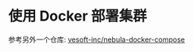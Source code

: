 # 使用 Docker 部署集群

参考另外一个仓库: [vesoft-inc/nebula-docker-compose](https://github.com/vesoft-inc/nebula-docker-compose)

<!--
本文介绍如何使用 Docker 部署一个多节点的 Nebula Graph 集群。

**_注意_：** 由于 Nebula Graph 的服务之间通信需要开放一些端口，所以可以临时关掉防火墙。对于生产环境，不要使用该方式进行部署。

## 环境准备

### 安装 Docker

Docker 安装方法请参考 [Docker 官方文档](https://docs.docker.com/)。

### 拉取镜像

从 Docker 镜像仓库获取最新 [Nebula Graph 镜像](https://hub.docker.com/r/vesoft/nebula-graph)

```bash
$ docker pull vesoft/nebula-graph:nightly

Pulling from vesoft/nebula-graph
d8d02d457314: Pull complete
f7022daf2b4f: Pull complete
106b632a856a: Pull complete
Digest: sha256:313214ca1a4482183a0352450639d6dd79d77c56143654c57674c06131d00a47
Status: Downloaded newer image for vesoft/nebula-graph:nightly
```

## 部署一个多节点集群

### 查看每个容器的IP

镜像拉取完成后，使用以下命令打开三个 docker 容器

```bash
$ docker run -it vesoft/nebula-graph:nightly /bin/bash
```

查看 docker 进程

```bash
$ docker ps

CONTAINER ID        IMAGE                         COMMAND             CREATED             STATUS              PORTS               NAMES
c2134fd5ccc3        vesoft/nebula-graph:nightly   "/bin/bash"         5 minutes ago       Up 5 minutes                            thirsty_grothendieck
1d7a441d4f40        vesoft/nebula-graph:nightly   "/bin/bash"         5 minutes ago       Up 5 minutes                            elastic_feistel
591e2f6f48e2        vesoft/nebula-graph:nightly   "/bin/bash"         7 minutes ago       Up 7 minutes                            sad_chaum
```

使用以下命令查看每个 docker 进程的 IP

```bash
$ docker inspect 容器ID | grep IPAddress
```

```bash
$ docker inspect c2134fd5ccc3 | grep IPAddress

            "SecondaryIPAddresses": null,
            "IPAddress": "172.17.0.4",
                    "IPAddress": "172.17.0.4",
$ docker inspect 1d7a441d4f40 | grep IPAddress

            "SecondaryIPAddresses": null,
            "IPAddress": "172.17.0.3",
                    "IPAddress": "172.17.0.3",
$ docker inspect 591e2f6f48e2 | grep IPAddress

            "SecondaryIPAddresses": null,
            "IPAddress": "172.17.0.2",
                    "IPAddress": "172.17.0.2",
```

因此本文将在 3 台主机上按如下的方式部署 Nebula Graph 的集群

```plain
172.17.0.2 # cluster-2: metad/storaged/graphd
172.17.0.3 # cluster-3: metad/storaged/graphd
172.17.0.4 # cluster-4: metad/storaged/graphd
```

**_注意_：** 由于 Nebula Graph 的服务之间通信需要开放一些端口，所以可以临时关掉所有机器上的防火墙，具体使用端口见 `/usr/local/nebula/etc/` 下面的配置文件。也可根据实际情况灵活选取部署方式，此处仅做测试用。

## 配置

Nebula Graph 的所有配置文件都位于 `/usr/local/nebula/etc` 目录下，并且提供了三份默认配置。分别编辑这些配置文件:

第一份配置文件 **nebula-metad.conf**

metad 通过 raft 协议保证高可用，需要为每个 metad 的 service 都配置该服务部署的机器 ip 和端口。主要涉及 meta_server_addrs 和 local_ip 两个字段，其他使用默认配置。cluster-2 上的两项配置示例如下所示

```plain
# Peers
--meta_server_addrs=172.17.0.2:45500,172.17.0.3:45500,172.17.0.4:45500
# Local ip
--local_ip=172.17.0.2
# Meta daemon listening port
--port=45500
```

![image](https://user-images.githubusercontent.com/42762957/66463034-dcbb9200-eaae-11e9-896b-c823318cb58e.png)

第二份配置文件 **nebula-graphd.conf**

graphd 运行时需要从 metad 中获取 Schema 数据，所以在配置中必须显示指定集群中 metad 的 ip 地址和端口选项 meta_server_addrs ，其他使用默认配置。cluster-2 上的 graphd 配置如下

```plain
# Meta Server Address
--meta_server_addrs=172.17.0.2:45500,172.17.0.3:45500,172.17.0.4:45500
```

![image](https://user-images.githubusercontent.com/42762957/66463601-fb6e5880-eaaf-11e9-8067-1c7a8b2a52b0.png)

第三份配置文件 **nebula-storaged.conf**

storaged 也使用 raft 协议保证高可用，在数据迁移时会与 metad 通信，所以需要配置 metad 的地址和端口 `meta_server_addrs` 和本机地址 `local_ip` ，其 peers 可以通过 metad 获得。cluster-2 上的部分配置选项如下

```plain
# Meta server address
--meta_server_addrs=172.17.0.2:45500,172.17.0.3:45500,172.17.0.4:45500
# Local ip
--local_ip=172.17.0.2
# Storage daemon listening port
--port=44500
```

![image](https://user-images.githubusercontent.com/42762957/66463419-99adee80-eaaf-11e9-921f-c5648093d6c9.png)

请重复上述步骤，为 cluster-3、cluster-4 进行配置，一共需配置9个文件。

## 启动集群

集群配置完成后需重启服务

```bash
$ /usr/local/nebula/scripts/nebula.service stop all

[INFO] Stopping nebula-metad...
[INFO] Done
[INFO] Stopping nebula-graphd...
[INFO] Done
[INFO] Stopping nebula-storaged...
[INFO] Done

$ /usr/local/nebula/scripts/nebula.service start all

[INFO] Starting nebula-metad...
[INFO] Done
[INFO] Starting nebula-graphd...
[INFO] Done
[INFO] Starting nebula-storaged...
[INFO] Done
```

重复以上命令重启 cluster-3、cluster-4。

## 测试集群

使用客户端登录集群中的一台，执行如下命令

```bash
$ /usr/local/nebula/bin/nebula -u user -p password --addr 172.17.0.2 --port 3699

Welcome to Nebula Graph (Version 5f656b5)

(user@172.17.0.2) [(none)]> show hosts

=============================================================================================
| Ip         | Port  | Status | Leader count | Leader distribution | Partition distribution |
=============================================================================================
| 127.17.0.2 | 44500 | online | 1            | space 1: 1          | space 1: 1             |
---------------------------------------------------------------------------------------------
| 172.17.0.3 | 44500 | online | 1            | space 1: 1          | space 1: 1             |
---------------------------------------------------------------------------------------------
| 172.17.0.4 | 44500 | online | 0            |                     | space 1: 1             |
---------------------------------------------------------------------------------------------
```

表明三台集群已部署成功，插入[数据](https://github.com/vesoft-inc/nebula/blob/master/docs/manual-CN/get-started.md#%E5%88%9B%E5%BB%BA%E5%9B%BE%E6%95%B0%E6%8D%AE)进行测试。

```ngql
$a=GO FROM 201 OVER like yield like._dst as id; GO FROM $a.id OVER select YIELD $^.student.name AS Student, $$.course.name AS Course, select.grade AS Grade

=============================
| Student | Course  | Grade |
=============================
| Monica  | Math    | 5     |
-----------------------------
| Monica  | English | 3     |
-----------------------------
| Jane    | English | 3     |
-----------------------------
```

停止 cluster-4 的 storage 进程

```bash
$ /usr/local/nebula/scripts/nebula.service stop storaged
```

查看进程状态，确认进程是否停止

```bash
$ /usr/local/nebula/scripts/nebula.service status storaged
[INFO] nebula-storaged: Exited
```

登录 cluster-2，使用 `SHOW HOSTS` 查看

```ngql
> SHOW HOSTS

=============================================================================================
| Ip         | Port  | Status | Leader count | Leader distribution | Partition distribution |
=============================================================================================
| 127.17.0.2 | 44500 | online | 1            | space 1: 1          | space 1: 1             |
---------------------------------------------------------------------------------------------
| 172.17.0.3 | 44500 | online | 1            | space 1: 1          | space 1: 1             |
---------------------------------------------------------------------------------------------
| 172.17.0.4 | 44500 | offline | 0            |                     | space 1: 1             |
---------------------------------------------------------------------------------------------
```

此时 cluster-4 状态显示为 offline，表明已成功停止。

**_注意：_** 如果 172.17.0.4 状态显示为 online，是因为 `expired_threshold_sec` 的默认值为10分钟。请自行修改配置文件 `nebula-metad.conf` 中的 `expired_threshold_sec` 参数值。也可更改配置文件 `nebula-storaged.conf` 中的 `heartbeat_interval_secs`。多副本情况下，只有在大多数副本可用时才能读取数据。

测试数据是否可读

```ngql
$a=GO FROM 201 OVER like yield like._dst as id; GO FROM $a.id OVER select YIELD $^.student.name AS Student, $$.course.name AS Course, select.grade AS Grade

=============================
| Student | Course  | Grade |
=============================
| Monica  | Math    | 5     |
-----------------------------
| Monica  | English | 3     |
-----------------------------
| Jane    | English | 3     |
-----------------------------
```

数据可读，说明部署成功。

## 自定义配置文件

Nebula 支持通过指定配置文件的方式来加载更加丰富的启动参数，用于性能调优。详情请参考[配置属性](https://github.com/vesoft-inc/nebula/blob/master/docs/manual-CN/deploy-cluster.md#%E9%85%8D%E7%BD%AE%E5%BC%95%E7%94%A8)。

-->
